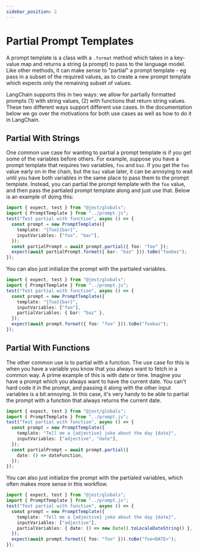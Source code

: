 ```yaml
---
sidebar_position: 2
---
```


# Partial Prompt Templates

A prompt template is a class with a `.format` method which takes in a key-value map and returns a string (a prompt) to pass to the language model. Like other methods, it can make sense to "partial" a prompt template - eg pass in a subset of the required values, as to create a new prompt template which expects only the remaining subset of values.

LangChain supports this in two ways: we allow for partially formatted prompts (1) with string values, (2) with functions that return string values. These two different ways support different use cases. In the documentation below we go over the motivations for both use cases as well as how to do it in LangChain.

## Partial With Strings

One common use case for wanting to partial a prompt template is if you get some of the variables before others. For example, suppose you have a prompt template that requires two variables, `foo` and `baz`. If you get the `foo` value early on in the chain, but the `baz` value later, it can be annoying to wait until you have both variables in the same place to pass them to the prompt template. Instead, you can partial the prompt template with the `foo` value, and then pass the partialed prompt template along and just use that. Below is an example of doing this:

```typescript
import { expect, test } from "@jest/globals";
import { PromptTemplate } from "../prompt.js";
test("Test partial with function", async () => {
  const prompt = new PromptTemplate({
    template: "{foo}{bar}",
    inputVariables: ["foo", "bar"],
  });
  const partialPrompt = await prompt.partial({ foo: "foo" });
  expect(await partialPrompt.format({ bar: "baz" })).toBe("foobaz");
});
```

You can also just initialize the prompt with the partialed variables.

```typescript
import { expect, test } from "@jest/globals";
import { PromptTemplate } from "../prompt.js";
test("Test partial with function", async () => {
  const prompt = new PromptTemplate({
    template: "{foo}{bar}",
    inputVariables: ["foo"],
    partialVariables: { bar: "baz" },
  });
  expect(await prompt.format({ foo: "foo" })).toBe("foobaz");
});
```

## Partial With Functions

The other common use is to partial with a function. The use case for this is when you have a variable you know that you always want to fetch in a common way. A prime example of this is with date or time. Imagine you have a prompt which you always want to have the current date. You can't hard code it in the prompt, and passing it along with the other input variables is a bit annoying. In this case, it's very handy to be able to partial the prompt with a function that always returns the current date.

```typescript
import { expect, test } from "@jest/globals";
import { PromptTemplate } from "../prompt.js";
test("Test partial with function", async () => {
  const prompt = new PromptTemplate({
    template: "Tell me a {adjective} joke about the day {date}",
    inputVariables: ["adjective", "date"],
  });
  const partialPrompt = await prompt.partial({
    date: () => dateFunction,
  });
});
```

You can also just initialize the prompt with the partialed variables, which often makes more sense in this workflow.

```typescript
import { expect, test } from "@jest/globals";
import { PromptTemplate } from "../prompt.js";
test("Test partial with function", async () => {
  const prompt = new PromptTemplate({
    template: "Tell me a {adjective} joke about the day {date}",
    inputVariables: ["adjective"],
    partialVariables: { date: () => new Date().toLocaleDateString() },
  });
  expect(await prompt.format({ foo: "foo" })).toBe("foo<DATE>");
});
```
